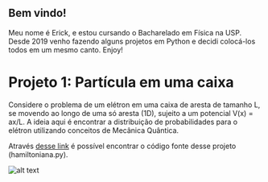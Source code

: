 ## Bem vindo!

Meu nome é Erick, e estou cursando o Bacharelado em Física na USP. Desde 2019 venho fazendo alguns projetos em Python e decidi colocá-los todos em um mesmo canto. Enjoy!


# Projeto 1: Partícula em uma caixa

Considere o problema de um elétron em uma caixa de aresta de tamanho L, se movendo ao longo de uma só aresta (1D), sujeito a um potencial V(x) = ax/L. A ideia aqui é encontrar a distribuição de probabilidades para o elétron utilizando conceitos de Mecânica Quântica. 

Através [desse link](https://github.com/erick-chris/erick-chris.github.io/tree/gh-pages/Python) é possível encontrar o código fonte desse projeto (hamiltoniana.py). 

![alt text](https://github.com/erick-chris/erick-chris.github.io/blob/gh-pages/particle%20in%20a%20box-3.png)
